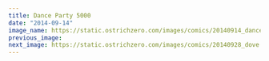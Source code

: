 ```yaml
---
title: Dance Party 5000
date: "2014-09-14"
image_name: https://static.ostrichzero.com/images/comics/20140914_danceparty.png
previous_image:
next_image: https://static.ostrichzero.com/images/comics/20140928_dove.png
---
```

